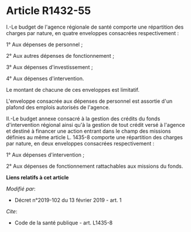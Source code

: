 # Article R1432-55

I.-Le budget de l'agence régionale de santé comporte une répartition des charges par nature, en quatre enveloppes consacrées
respectivement : 

1° Aux dépenses de personnel ; 

2° Aux autres dépenses de fonctionnement ; 

3° Aux dépenses d'investissement ; 

4° Aux dépenses d'intervention. 

Le montant de chacune de ces enveloppes est limitatif. 

L'enveloppe consacrée aux dépenses de personnel est assortie d'un plafond des emplois autorisés de l'agence. 

II.-Le budget annexe consacré à la gestion des crédits du fonds d'intervention régional ainsi qu'à la gestion de tout crédit
versé à l'agence et destiné à financer une action entrant dans le champ des missions définies au même article L. 1435-8
comporte une répartition des charges par nature, en deux enveloppes consacrées respectivement : 

1° Aux dépenses d'intervention ; 

2° Aux dépenses de fonctionnement rattachables aux missions du fonds.

**Liens relatifs à cet article**

_Modifié par_:

  - Décret n°2019-102 du 13 février 2019 - art. 1

_Cite_:

  - Code de la santé publique - art. L1435-8
